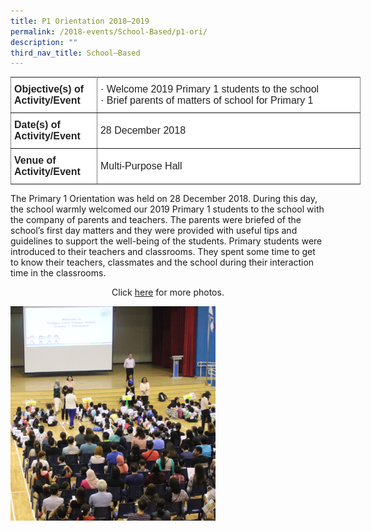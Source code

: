 ```yaml
---
title: P1 Orientation 2018–2019
permalink: /2018-events/School-Based/p1-ori/
description: ""
third_nav_title: School–Based
---
```


<style type="text/css">
.tg  {border-collapse:collapse;border-spacing:0;margin:0px auto;}
.tg td{border-color:black;border-style:solid;border-width:1px;font-family:Arial, sans-serif;font-size:14px;
  overflow:hidden;padding:10px 5px;word-break:normal;}
.tg th{border-color:black;border-style:solid;border-width:1px;font-family:Arial, sans-serif;font-size:14px;
  font-weight:normal;overflow:hidden;padding:10px 5px;word-break:normal;}
.tg .tg-kdpx{background-color:#FFF;border-color:inherit;color:#222;font-size:16px;text-align:left;vertical-align:middle}
.tg .tg-x4x2{background-color:#FFF;border-color:inherit;color:#222;font-size:16px;font-weight:bold;text-align:left;
  vertical-align:middle}
</style>
<table class="tg" style="undefined;table-layout: fixed; width: 560px">
<colgroup>
<col style="width: 138px">
<col style="width: 422px">
</colgroup>
<tbody>
  <tr>
    <td class="tg-x4x2">Objective(s) of Activity/Event</td>
    <td class="tg-kdpx">·       Welcome 2019 Primary 1 students to the school<br>·       Brief parents of matters of school for Primary 1</td>
  </tr>
  <tr>
    <td class="tg-x4x2">Date(s) of Activity/Event</td>
    <td class="tg-kdpx">28 December 2018</td>
  </tr>
  <tr>
    <td class="tg-x4x2">Venue of Activity/Event</td>
    <td class="tg-kdpx">Multi-Purpose Hall</td>
  </tr>
</tbody>
</table>

The Primary 1 Orientation was held on 28 December 2018. During this day, the school warmly welcomed our 2019 Primary 1 students to the school with the company of parents and teachers. The parents were briefed of the school’s first day matters and they were provided with useful tips and guidelines to support the well-being of the students. Primary students were introduced to their teachers and classrooms. They spent some time to get to know their teachers, classmates and the school during their interaction time in the classrooms.


<center>Click <a href="https://www.flickr.com/photos/142848383@N02/albums/72157707158141304">here</a> for more photos.</center>


<img src="/images/OD%202018.png" 
     style="width:65%">